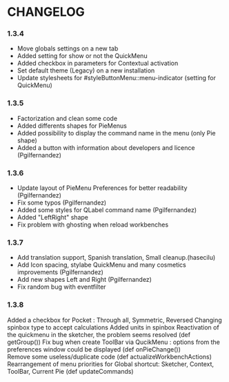 # CHANGELOG

### 1.3.4

- Move globals settings on a new tab
- Added setting for show or not the QuickMenu
- Added checkbox in parameters for Contextual activation
- Set default theme (Legacy) on a new installation
- Update stylesheets for #styleButtonMenu::menu-indicator (setting for QuickMenu)

### 1.3.5

- Factorization and clean some code
- Added differents shapes for PieMenus
- Added possibility to display the command name in the menu (only Pie shape)
- Added a button with information about developers and licence (Pgilfernandez)

### 1.3.6

- Update layout of PieMenu Preferences for better readability (Pgilfernandez)
- Fix some typos (Pgilfernandez)
- Added some styles for QLabel command name (Pgilfernandez)
- Added "LeftRight" shape
- Fix problem with ghosting when reload workbenches

### 1.3.7

- Add translation support, Spanish translation, Small cleanup.(hasecilu) 
- Add Icon spacing, stylabe QuickMenu and many cosmetics improvements (Pgilfernandez)
- Add new shapes Left and Right (Pgilfernandez)
- Fix random bug with eventfilter
  
### 1.3.8       
Added a checkbox for Pocket : Through all, Symmetric, Reversed
Changing spinbox type to accept calculations
Added units in spinbox
Reactivation of the quickmenu in the sketcher, the problem seems resolved (def getGroup())
Fix bug when create ToolBar via QucikMenu : options from the preferences window could be displayed (def onPieChange())  
Remove some useless/duplicate code (def actualizeWorkbenchActions)  
Rearrangement of menu priorities for Global shortcut: Sketcher, Context, ToolBar, Current Pie (def updateCommands)

